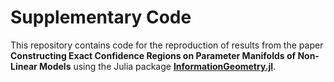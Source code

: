 # Supplementary Code

This repository contains code for the reproduction of results from the paper **Constructing Exact Confidence Regions on Parameter Manifolds of Non-Linear Models** using the Julia package [**InformationGeometry.jl**](https://github.com/RafaelArutjunjan/InformationGeometry.jl).
